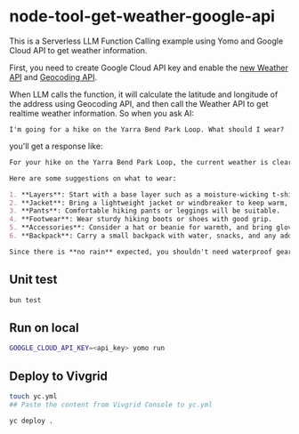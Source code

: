 # node-tool-get-weather-google-api

This is a Serverless LLM Function Calling example using Yomo and Google Cloud API to get weather information.

First, you need to create Google Cloud API key and enable the [new Weather API](https://developers.google.com/maps/documentation/weather/overview) and [Geocoding API](https://developers.google.com/maps/documentation/geocoding/start).

When LLM calls the function, it will calculate the latitude and longitude of the address using Geocoding API, and then call the Weather API to get realtime weather information.
So when you ask AI: 

```text
I'm going for a hike on the Yarra Bend Park Loop. What should I wear?
```

you'll get a response like:

```markdown
For your hike on the Yarra Bend Park Loop, the current weather is clear with a temperature of approximately 12.3°C (feels like 11.9°C). 

Here are some suggestions on what to wear: 

1. **Layers**: Start with a base layer such as a moisture-wicking t-shirt. Add a light sweater or fleece for warmth since it can be chilly. 
2. **Jacket**: Bring a lightweight jacket or windbreaker to keep warm, especially as it is breezy with a southeast wind at 6 km/h with gusts up to 14 km/h. 
3. **Pants**: Comfortable hiking pants or leggings will be suitable. 
4. **Footwear**: Wear sturdy hiking boots or shoes with good grip. 
5. **Accessories**: Consider a hat or beanie for warmth, and bring gloves if you tend to get cold easily. 
6. **Backpack**: Carry a small backpack with water, snacks, and any additional layers you might need. 

Since there is **no rain** expected, you shouldn't need waterproof gear, but it's always wise to check the latest forecast before heading out. Enjoy your hike!
```

## Unit test

```bash
bun test
```

## Run on local

```bash
GOOGLE_CLOUD_API_KEY=<api_key> yomo run
```
## Deploy to Vivgrid

```bash
touch yc.yml
## Paste the content from Vivgrid Console to yc.yml

yc deploy .
```